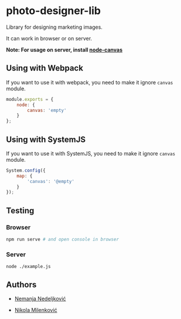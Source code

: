 # photo-designer-lib


Library for designing marketing images. 

It can work in browser or on server. 

**Note: For usage on server, install [node-canvas](https://github.com/Automattic/node-canvas)**

## Using with Webpack

If you want to use it with webpack, you need to make it ignore ``canvas`` module. 

```javascript
module.exports = {
	node: {
		canvas: 'empty'
	}
};
```

## Using with SystemJS

If you want to use it with SystemJS, you need to make it ignore ``canvas`` module. 

```javascript
System.config({
	map: {
		'canvas': '@empty'
	}
});
```

## Testing

### Browser

```bash
npm run serve # and open console in browser
```

### Server

```
node ./example.js
```

## Authors

 * [Nemanja Nedeljković](https://nemanja.top/)

 * [Nikola Milenković](https://github.com/nikolamilenkovic)

